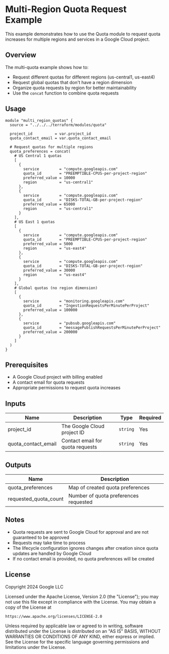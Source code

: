# Multi-Region Quota Request Example

This example demonstrates how to use the Quota module to request quota increases for multiple regions and services in a Google Cloud project.

## Overview

The multi-quota example shows how to:

- Request different quotas for different regions (us-central1, us-east4)
- Request global quotas that don't have a region dimension
- Organize quota requests by region for better maintainability
- Use the `concat` function to combine quota requests

## Usage

```hcl
module "multi_region_quotas" {
  source = "../../../terraform/modules/quota"

  project_id          = var.project_id
  quota_contact_email = var.quota_contact_email

  # Request quotas for multiple regions
  quota_preferences = concat(
    # US Central 1 quotas
    [
      {
        service         = "compute.googleapis.com"
        quota_id        = "PREEMPTIBLE-CPUS-per-project-region"
        preferred_value = 10000
        region          = "us-central1"
      },
      {
        service         = "compute.googleapis.com"
        quota_id        = "DISKS-TOTAL-GB-per-project-region"
        preferred_value = 65000
        region          = "us-central1"
      }
    ],
    # US East 1 quotas
    [
      {
        service         = "compute.googleapis.com"
        quota_id        = "PREEMPTIBLE-CPUS-per-project-region"
        preferred_value = 5000
        region          = "us-east4"
      },
      {
        service         = "compute.googleapis.com"
        quota_id        = "DISKS-TOTAL-GB-per-project-region"
        preferred_value = 30000
        region          = "us-east4"
      }
    ],
    # Global quotas (no region dimension)
    [
      {
        service         = "monitoring.googleapis.com"
        quota_id        = "IngestionRequestsPerMinutePerProject"
        preferred_value = 100000
      },
      {
        service         = "pubsub.googleapis.com"
        quota_id        = "messagePublishRequestsPerMinutePerProject"
        preferred_value = 200000
      }
    ]
  )
}
```

## Prerequisites

- A Google Cloud project with billing enabled
- A contact email for quota requests
- Appropriate permissions to request quota increases

## Inputs

| Name | Description | Type | Required |
|------|-------------|------|----------|
| project_id | The Google Cloud project ID | `string` | Yes |
| quota_contact_email | Contact email for quota requests | `string` | Yes |

## Outputs

| Name | Description |
|------|-------------|
| quota_preferences | Map of created quota preferences |
| requested_quota_count | Number of quota preferences requested |

## Notes

- Quota requests are sent to Google Cloud for approval and are not guaranteed to be approved
- Requests may take time to process
- The lifecycle configuration ignores changes after creation since quota updates are handled by Google Cloud
- If no contact email is provided, no quota preferences will be created

## License

Copyright 2024 Google LLC

Licensed under the Apache License, Version 2.0 (the "License");
you may not use this file except in compliance with the License.
You may obtain a copy of the License at

    https://www.apache.org/licenses/LICENSE-2.0

Unless required by applicable law or agreed to in writing, software
distributed under the License is distributed on an "AS IS" BASIS,
WITHOUT WARRANTIES OR CONDITIONS OF ANY KIND, either express or implied.
See the License for the specific language governing permissions and
limitations under the License.